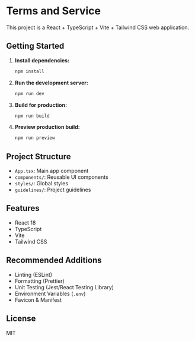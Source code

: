 # Terms and Service

This project is a React + TypeScript + Vite + Tailwind CSS web application.

## Getting Started

1. **Install dependencies:**
   ```bash
   npm install
   ```
2. **Run the development server:**
   ```bash
   npm run dev
   ```
3. **Build for production:**
   ```bash
   npm run build
   ```
4. **Preview production build:**
   ```bash
   npm run preview
   ```

## Project Structure
- `App.tsx`: Main app component
- `components/`: Reusable UI components
- `styles/`: Global styles
- `guidelines/`: Project guidelines

## Features
- React 18
- TypeScript
- Vite
- Tailwind CSS

## Recommended Additions
- Linting (ESLint)
- Formatting (Prettier)
- Unit Testing (Jest/React Testing Library)
- Environment Variables (`.env`)
- Favicon & Manifest

## License
MIT

